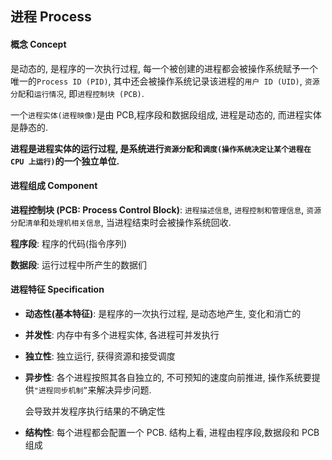 ## 进程 Process

#### 概念 Concept

是动态的, 是程序的一次执行过程, 每一个被创建的进程都会被操作系统赋予一个 唯一的`Process ID (PID)`, 其中还会被操作系统记录该进程的`用户 ID (UID)`, `资源分配`和`运行情况`, 即`进程控制块 (PCB)`.

一个`进程实体(进程映像)`是由 PCB,程序段和数据段组成, 进程是动态的, 而进程实体是静态的.

__进程是进程实体的运行过程, 是系统进行`资源分配`和`调度(操作系统决定让某个进程在 CPU 上运行)`的一个独立单位.__

#### 进程组成 Component

__进程控制块 (PCB: Process Control Block)__: `进程描述信息`, `进程控制和管理信息`, `资源分配清单`和`处理机相关信息`, 当进程结束时会被操作系统回收.

__程序段__: 程序的代码(指令序列)

__数据段__: 运行过程中所产生的数据们



#### 进程特征 Specification

* **动态性(基本特征)**: 是程序的一次执行过程, 是动态地产生, 变化和消亡的

* **并发性**: 内存中有多个进程实体, 各进程可并发执行

* **独立性**: 独立运行, 获得资源和接受调度

* **异步性**: 各个进程按照其各自独立的, 不可预知的速度向前推进, 操作系统要提供`"进程同步机制”`来解决异步问题.

  会导致并发程序执行结果的不确定性

* **结构性**: 每个进程都会配置一个 PCB. 结构上看, 进程由程序段,数据段和 PCB 组成